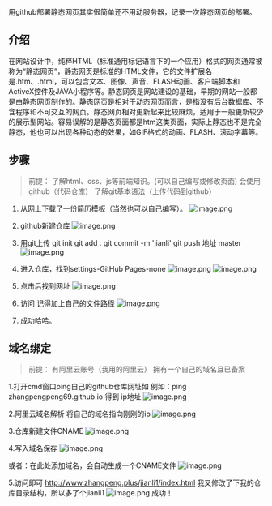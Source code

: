 用github部署静态网页其实很简单还不用动服务器，记录一次静态网页的部署。
## 介绍
在网站设计中，纯粹HTML（标准通用标记语言下的一个应用）格式的网页通常被称为“静态网页”，静态网页是标准的HTML文件，它的文件扩展名是.htm、.html，可以包含文本、图像、声音、FLASH动画、客户端脚本和ActiveX控件及JAVA小程序等。静态网页是网站建设的基础，早期的网站一般都是由静态网页制作的。静态网页是相对于动态网页而言，是指没有后台数据库、不含程序和不可交互的网页。静态网页相对更新起来比较麻烦，适用于一般更新较少的展示型网站。容易误解的是静态页面都是htm这类页面，实际上静态也不是完全静态，他也可以出现各种动态的效果，如GIF格式的动画、FLASH、滚动字幕等。

## 步骤
>前提：
了解html、css、js等前端知识。(可以自己编写或修改页面)
会使用github（代码仓库）
了解git基本语法（上传代码到github）

1. 从网上下载了一份简历模板（当然也可以自己编写）。
![image.png](https://www.zhangpeng.fun/upload/2020/04/image-87a51cc72224409698800143465ac714.png)
2. github新建仓库
![image.png](https://www.zhangpeng.fun/upload/2020/04/image-0b38993db9f343a799bf38973188206c.png)
3. 用git上传
git init
git add .
git commit -m 'jianli'
git push 地址 master
![image.png](https://www.zhangpeng.fun/upload/2020/04/image-44721c1cfb274534b2a0e94a9ba7d5b4.png)
4. 进入仓库，找到settings-GitHub Pages-none
![image.png](https://www.zhangpeng.fun/upload/2020/04/image-6e81bf0c5a1f486fa22d689fed5225bf.png)
![image.png](https://www.zhangpeng.fun/upload/2020/04/image-ea1492ed6bf84126a4666449bcd9bbaa.png)

5. 点击后找到网址
![image.png](https://www.zhangpeng.fun/upload/2020/04/image-44e2afd932b0435d8bcb998b11fbff20.png)

6. 访问
记得加上自己的文件路径
![image.png](https://www.zhangpeng.fun/upload/2020/04/image-dbef78dac157480d9836e5d0d3d78b6f.png)

7. 成功哈哈。
## 域名绑定
>前提：
有阿里云账号（我用的阿里云）
拥有一个自己的域名且已备案

1.打开cmd窗口ping自己的github仓库网址如 例如：ping zhangpengpeng69.github.io
得到 ip地址
![image.png](https://www.zhangpeng.fun/upload/2020/04/image-953c4f242ef941a4af0174fe388d6910.png)

2.阿里云域名解析
将自己的域名指向刚刚的ip
![image.png](https://www.zhangpeng.fun/upload/2020/04/image-0d54e92a0f2a4f4a93141b2c3e8df433.png)

3.仓库新建文件CNAME
![image.png](https://www.zhangpeng.fun/upload/2020/04/image-bc2369b7a69d4dc68e8d8f87165635dd.png)

4.写入域名保存
![image.png](https://www.zhangpeng.fun/upload/2020/04/image-2840890a9d5744728cb053f9f07e76e3.png)

或者：在此处添加域名，会自动生成一个CNAME文件
![image.png](https://www.zhangpeng.fun/upload/2020/04/image-a22c0299269f4531b9aacd8704228d65.png)

5.访问即可 
http://www.zhangpeng.plus/jianli1/index.html
我又修改了下我的仓库目录结构，所以多了个jianli1
![image.png](https://www.zhangpeng.fun/upload/2020/04/image-80faf2a1580848369856bd0593d4adae.png)
成功！